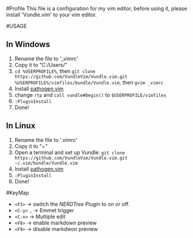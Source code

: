 #Profile
This file is a configuration for my vim editor, before using it, please install 'Vundle.vim' to your vim editor.

#USAGE

## In Windows
1. Rename the file to '_vimrc'
2. Copy it to "C:/Users/<Your name>"
3. `cd %USERPROFILE%`, then `git clone https://github.com/VundleVim/Vundle.vim.git %USERPROFILE%/vimfiles/bundle/Vundle.vim`, then `gvim _vimrc`
4. Install [pathogen.vim](https://github.com/tpope/vim-pathogen)
5. change `rtp` and `call vundle#begin()` to `$USERPROFILE/vimfiles`
6. `:PluginInstall`
7. Done!

## In Linux
1. Rename the file to '.vimrc'
2. Copy it to "~"
3. Open a terminal and set up Vundle: `git clone https://github.com/VundleVim/Vundle.vim.git ~/.vim/bundle/Vundle.vim`
4. Install [pathogen.vim](https://github.com/tpope/vim-pathogen)
5. `:PluginInstall`
6. Done!

#KeyMap
- `<F3>` -> switch the *NERDTree* Plugin to on or off.
- `<C-y>` `,` -> Emmet trigger
- `<C-n>` -> Multiple edit
- `<F8>` -> enable markdown preview
- `<F9>` -> disable markdwon preview
